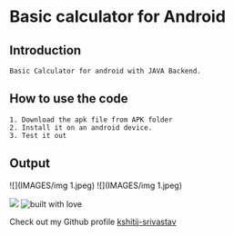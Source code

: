 # Basic calculator for Android 

## Introduction
```
Basic Calculator for android with JAVA Backend.  
```


## How to use the code
```
1. Download the apk file from APK folder
2. Install it on an android device.
3. Test it out

```
## Output
![](IMAGES/img 1.jpeg)
![](IMAGES/img 1.jpeg)

<a href = https://www.java.com/en/ ><img src="https://img.shields.io/badge/language-Java-blue?style=for-the-badge"></a>
![built with love](https://forthebadge.com/images/badges/built-with-love.svg)


Check out my Github profile [kshitij-srivastav](https://github.com/kshitij-srivastav)
